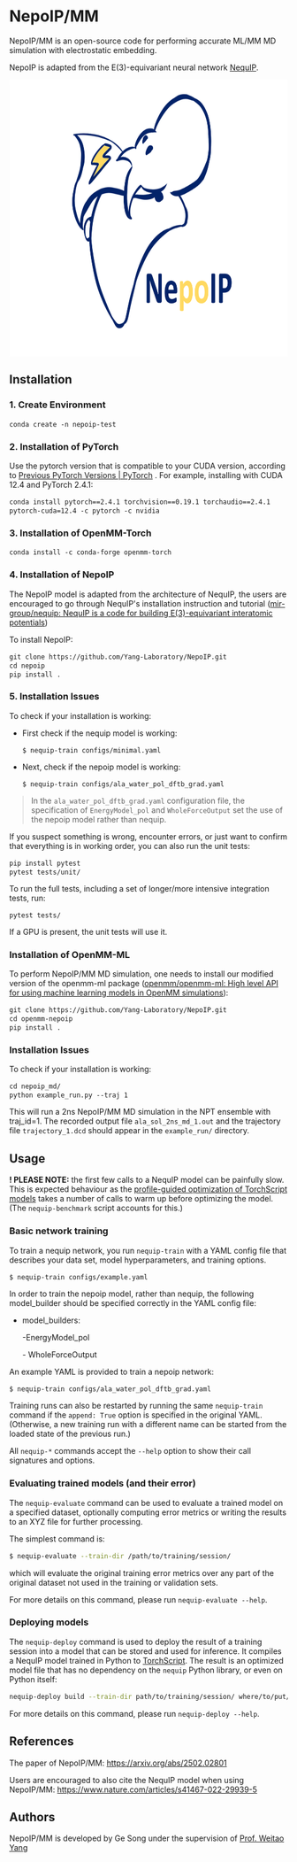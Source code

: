 # NepoIP/MM

NepoIP/MM is an open-source code for performing accurate ML/MM MD simulation with electrostatic embedding. 

NepoIP is adapted from the E(3)-equivariant neural network [NequIP](https://github.com/mir-group/nequip).

 <img src="./toc.jpg" width = "800" height = "500" alt="nepoip" align=center />

## Installation

### 1. Create Environment

```
conda create -n nepoip-test
```

### 2. Installation of PyTorch

Use the pytorch version that is compatible to your CUDA version, according to [Previous PyTorch Versions | PyTorch](https://pytorch.org/get-started/previous-versions/) . For example, installing with CUDA 12.4 and PyTorch 2.4.1:

```
conda install pytorch==2.4.1 torchvision==0.19.1 torchaudio==2.4.1 pytorch-cuda=12.4 -c pytorch -c nvidia
```

### 3. Installation of OpenMM-Torch

```
conda install -c conda-forge openmm-torch
```

### 4. Installation of NepoIP

The NepoIP model is adapted from the architecture of NequIP, the users are encouraged to go through NequIP's installation instruction and tutorial ([mir-group/nequip: NequIP is a code for building E(3)-equivariant interatomic potentials](https://github.com/mir-group/nequip))

To install NepoIP:

```
git clone https://github.com/Yang-Laboratory/NepoIP.git
cd nepoip
pip install . 
```

### 5. Installation Issues

To check if your installation is working:

* First check if the nequip model is working:

  ```
  $ nequip-train configs/minimal.yaml
  ```

* Next, check if the nepoip model is working:

  ```
  $ nequip-train configs/ala_water_pol_dftb_grad.yaml
  ```

> In the `ala_water_pol_dftb_grad.yaml` configuration file, the specification of `EnergyModel_pol` and `WholeForceOutput` set the use of the nepoip model rather than nequip.

If you suspect something is wrong, encounter errors, or just want to confirm that everything is in working order, you can also run the unit tests:

```
pip install pytest
pytest tests/unit/
```

To run the full tests, including a set of longer/more intensive integration tests, run:

```
pytest tests/
```

If a GPU is present, the unit tests will use it.

### Installation of OpenMM-ML

To perform NepoIP/MM MD simulation, one needs to install our modified version of the openmm-ml package ([openmm/openmm-ml: High level API for using machine learning models in OpenMM simulations](https://github.com/openmm/openmm-ml)):

```
git clone https://github.com/Yang-Laboratory/NepoIP.git
cd openmm-nepoip
pip install . 
```

### Installation Issues

To check if your installation is working:

```
cd nepoip_md/
python example_run.py --traj 1
```

This will run a 2ns NepoIP/MM MD simulation in the NPT ensemble with traj_id=1. The recorded output file `ala_sol_2ns_md_1.out` and the trajectory file `trajectory_1.dcd` should appear in the `example_run/` directory.

## Usage

**! PLEASE NOTE:** the first few calls to a NequIP model can be painfully slow. This is expected behaviour as the [profile-guided optimization of TorchScript models](https://program-transformations.github.io/slides/pytorch_neurips.pdf) takes a number of calls to warm up before optimizing the model. (The `nequip-benchmark` script accounts for this.)

### Basic network training

To train a nequip network, you run `nequip-train` with a YAML config file that describes your data set, model hyperparameters, and training options. 

```bash
$ nequip-train configs/example.yaml
```

In order to train the nepoip model, rather than nequip, the following model_builder should be specified correctly in the YAML config file:

* model_builders: 

  -EnergyModel_pol

  \- WholeForceOutput 

An example YAML is provided to train a nepoip network:

```
$ nequip-train configs/ala_water_pol_dftb_grad.yaml
```

Training runs can also be restarted by running the same `nequip-train` command if the `append: True` option is specified in the original YAML. (Otherwise, a new training run with a different name can be started from the loaded state of the previous run.)

All `nequip-*` commands accept the `--help` option to show their call signatures and options.

### Evaluating trained models (and their error)

The `nequip-evaluate` command can be used to evaluate a trained model on a specified dataset, optionally computing error metrics or writing the results to an XYZ file for further processing.

The simplest command is:
```bash
$ nequip-evaluate --train-dir /path/to/training/session/
```
which will evaluate the original training error metrics over any part of the original dataset not used in the training or validation sets.

For more details on this command, please run `nequip-evaluate --help`.

### Deploying models

The `nequip-deploy` command is used to deploy the result of a training session into a model that can be stored and used for inference.
It compiles a NequIP model trained in Python to [TorchScript](https://pytorch.org/docs/stable/jit.html).
The result is an optimized model file that has no dependency on the `nequip` Python library, or even on Python itself:
```bash
nequip-deploy build --train-dir path/to/training/session/ where/to/put/deployed_model.pth
```
For more details on this command, please run `nequip-deploy --help`.


## References

The paper of NepoIP/MM: 
https://arxiv.org/abs/2502.02801

Users are encouraged to also cite the NequIP model when using NepoIP/MM:
https://www.nature.com/articles/s41467-022-29939-5

## Authors

NepoIP/MM is developed by Ge Song under the supervision of [Prof. Weitao Yang](https://scholars.duke.edu/person/weitao.yang)

